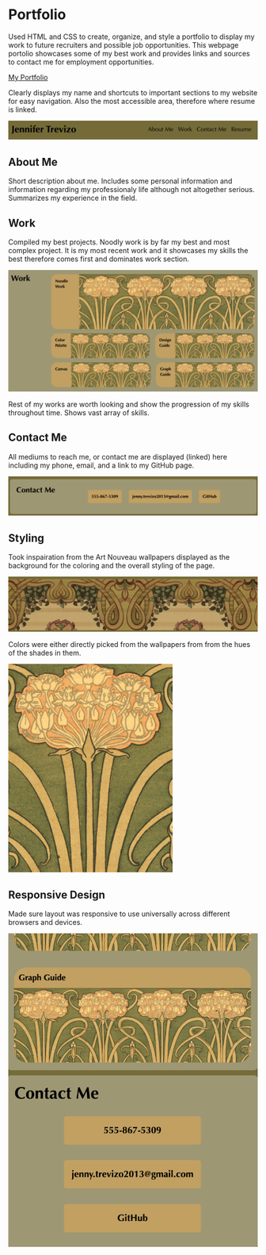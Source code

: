 # Portfolio

Used HTML and CSS to create, organize, and style a portfolio to display my work to future recruiters and possible job opportunities. This webpage portolio showcases some of my best work and provides links and sources to contact me for employment opportunities.

[My Portfolio](https://jtrevz.github.io/practiceprofile/)

Clearly displays my name and shortcuts to important sections to my website for easy navigation. Also the most accessible area, therefore where resume is linked.

![Caption](/assets/images/header.png)

## About Me

Short description about me. Includes some personal information and information regarding my professionaly life although not altogether serious. Summarizes my experience in the field.

## Work

Compiled my best projects. Noodly work is by far my best and most complex project. It is my most recent work and it showcases my skills the best therefore comes first and dominates work section.

![Caption](/assets/images/work.png)

Rest of my works are worth looking and show the progression of my skills throughout time. Shows vast array of skills.

## Contact Me

All mediums to reach me, or contact me are displayed (linked) here including my phone, email, and a link to my GitHub page.

![Caption](/assets/images/contact.png)

## Styling

Took inspairation from the Art Nouveau wallpapers displayed as the background for the coloring and the overall styling of the page.

![Caption](/assets/images/styling1.png)

Colors were either directly picked from the wallpapers from from the hues of the shades in them.

![Caption](/assets/images/styling2.png)

## Responsive Design

Made sure layout was responsive to use universally across different browsers and devices.

![Caption](/assets/images/responsive.png)

